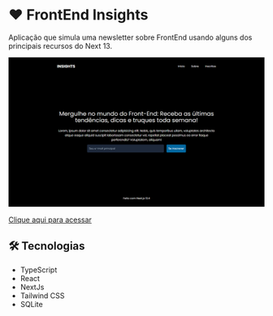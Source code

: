 # ❤ FrontEnd Insights

Aplicação que simula uma newsletter sobre FrontEnd usando alguns dos principais recursos do Next 13.

![preview](./.github/preview.png)

[Clique aqui para acessar](https://front-end-insights.vercel.app/)

## 🛠 Tecnologias

- TypeScript
- React
- NextJs
- Tailwind CSS
- SQLite